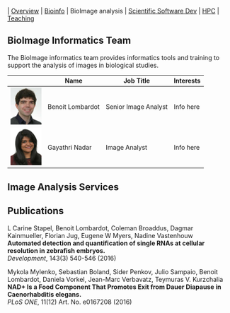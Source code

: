 | [Overview](../README.md) | [Bioinfo](../bioinfo/index.md) | BioImage analysis | [Scientific Software Dev](../scidev/index.md) | [HPC](../hpc/index.md) | [Teaching](../teaching/index.md)

## BioImage Informatics Team

The BioImage informatics team provides informatics tools and training to support the analysis of images in biological studies.  

|  | Name | Job Title | Interests |
| --- | --- | --- | --- |
| <img src="../Benoit_Image.jpg" width="70">| Benoit Lombardot | Senior Image Analyst | Info here |
| <img src="../Gayathri_Image.jpg" width="70">| Gayathri Nadar | Image Analyst | Info here |

## Image Analysis Services

## Publications
<style type="text/css">
    .pubtitle{
        font-weight:bold;
    }
    .journal_name{
        font-style: italic;
        /*color:yellow;*/
    }
</style>

<p class="publication">L Carine Stapel, Benoit Lombardot, Coleman Broaddus, Dagmar Kainmueller, Florian Jug, Eugene W Myers, Nadine Vastenhouw<br/>
<span class="pubtitle">Automated detection and quantification of single RNAs at cellular resolution in zebrafish embryos.</span><br/>
<span class="journal_name">Development</span>, 143(3) 540-546 (2016)</p>

<p class="publication">Mykola Mylenko, Sebastian Boland, Sider Penkov, Julio Sampaio, Benoit Lombardot, Daniela Vorkel, Jean-Marc Verbavatz, Teymuras V. Kurzchalia<br/>
<span class="pubtitle">NAD+ Is a Food Component That Promotes Exit from Dauer Diapause in Caenorhabditis elegans.</span><br/>
<span class="journal_name">PLoS ONE</span>, 11(12) Art. No. e0167208 (2016)</p>
